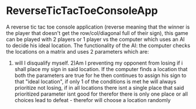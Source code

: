 # ReverseTicTacToeConsoleApp
A reverse tic tac toe console  application (reverse meaning that the winner is the player that doesn't get the row/col/diagonal full of their sign), this game 
can be played with 2 players or 1 player vs the computer which uses an AI to decide his ideal location.
The functionality of the AI: the computer checks the locations on a matrix and uses 2 parameters which are:
1) will I disqualify myself.
2)Am I preventing my opponent from losing if i shall place my sign in said location.
If the computer finds a location that both the parameters are true for he then continues to assign his sign to that "ideal location", if only 1 of the conditions is met he will always 
prioritize not losing, if in all locations there isnt a single place that said prioritized parameter isnt good for therefor there is only one place 
or all choices lead to defeat - therefor will choose a location randomly
